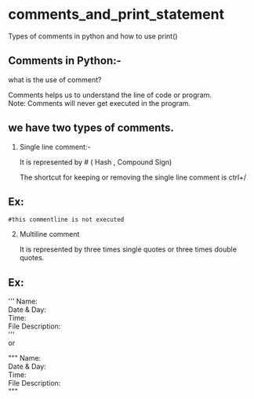 # comments_and_print_statement
Types of comments in python and how to use print()


Comments in Python:-
----------------------------------------------

what is the use of comment?

Comments helps us to understand the line of code or program.<br>
Note: Comments will never get executed in the program.

we have two types of comments.
-------------------------------------------
1) Single line comment:-

   It is represented by #  ( Hash , Compound Sign)

   The shortcut for keeping or removing the single line 
   comment is ctrl+/
  
  Ex:
  ------------
    #this commentline is not executed 
   

2) Multiline comment

    It is represented by three times single quotes or three times
    double quotes.

Ex:
---------

'''
Name:<br>
Date & Day:<br> 
Time:<br>
File Description:<br>
'''<br>
or

"""
Name:<br>
Date & Day:<br> 
Time:<br>
File Description:<br>
"""
